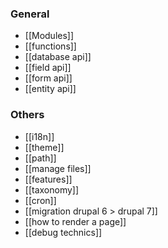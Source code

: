 ### General
* [[Modules]]
* [[functions]]
* [[database api]]
* [[field api]]
* [[form api]]
* [[entity api]]

### Others
* [[i18n]]
* [[theme]]
* [[path]]
* [[manage files]]
* [[features]]
* [[taxonomy]]
* [[cron]]
* [[migration drupal 6 > drupal 7]]
* [[how to render a page]]
* [[debug technics]]